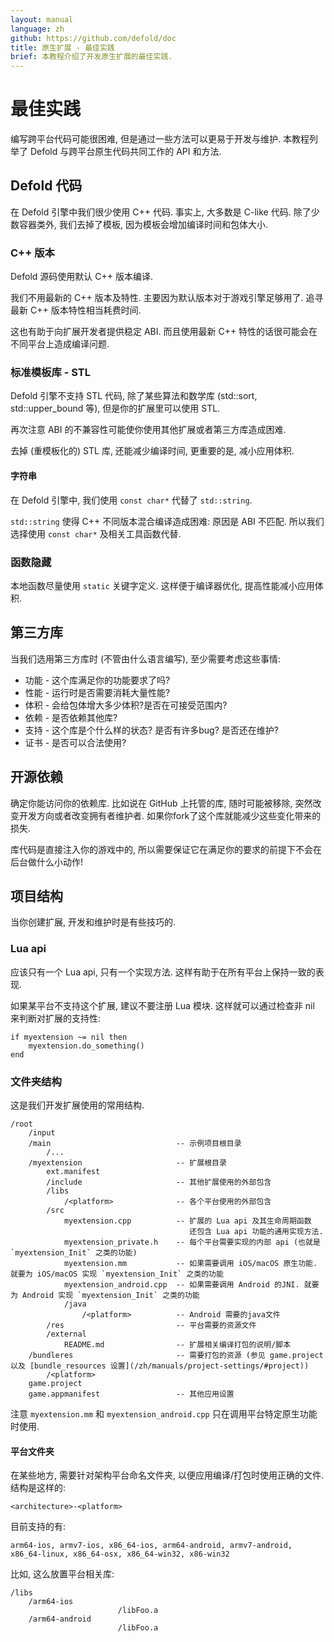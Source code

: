```yaml
---
layout: manual
language: zh
github: https://github.com/defold/doc
title: 原生扩展 - 最佳实践
brief: 本教程介绍了开发原生扩展的最佳实践.
---
```


# 最佳实践

编写跨平台代码可能很困难, 但是通过一些方法可以更易于开发与维护. 本教程列举了 Defold 与跨平台原生代码共同工作的 API 和方法.

## Defold 代码

在 Defold 引擎中我们很少使用 C++ 代码. 事实上, 大多数是 C-like 代码. 除了少数容器类外, 我们去掉了模板, 因为模板会增加编译时间和包体大小.

### C++ 版本

Defold 源码使用默认 C++ 版本编译.

我们不用最新的 C++ 版本及特性. 主要因为默认版本对于游戏引擎足够用了. 追寻最新 C++ 版本特性相当耗费时间.

这也有助于向扩展开发者提供稳定 ABI. 而且使用最新 C++ 特性的话很可能会在不同平台上造成编译问题.

### 标准模板库 - STL

Defold 引擎不支持 STL 代码, 除了某些算法和数学库 (std::sort, std::upper_bound 等), 但是你的扩展里可以使用 STL.

再次注意 ABI 的不兼容性可能使你使用其他扩展或者第三方库造成困难.

去掉 (重模板化的) STL 库, 还能减少编译时间, 更重要的是, 减小应用体积.

#### 字符串

在 Defold 引擎中, 我们使用 `const char*` 代替了 `std::string`.

`std::string` 使得 C++ 不同版本混合编译造成困难: 原因是 ABI 不匹配.
所以我们选择使用 `const char*` 及相关工具函数代替.

### 函数隐藏

本地函数尽量使用 `static` 关键字定义. 这样便于编译器优化, 提高性能减小应用体积.

## 第三方库

当我们选用第三方库时 (不管由什么语言编写), 至少需要考虑这些事情:

* 功能 - 这个库满足你的功能要求了吗?
* 性能 - 运行时是否需要消耗大量性能?
* 体积 - 会给包体增大多少体积?是否在可接受范围内?
* 依赖 - 是否依赖其他库?
* 支持 - 这个库是个什么样的状态? 是否有许多bug? 是否还在维护?
* 证书 - 是否可以合法使用?


## 开源依赖

确定你能访问你的依赖库. 比如说在 GitHub 上托管的库, 随时可能被移除, 突然改变开发方向或者改变拥有者维护者. 如果你fork了这个库就能减少这些变化带来的损失.

库代码是直接注入你的游戏中的, 所以需要保证它在满足你的要求的前提下不会在后台做什么小动作!


## 项目结构

当你创建扩展, 开发和维护时是有些技巧的.

### Lua api

应该只有一个 Lua api, 只有一个实现方法. 这样有助于在所有平台上保持一致的表现.

如果某平台不支持这个扩展, 建议不要注册 Lua 模块.
这样就可以通过检查非 nil 来判断对扩展的支持性:

    if myextension ~= nil then
        myextension.do_something()
    end

### 文件夹结构

这是我们开发扩展使用的常用结构.

    /root
        /input
        /main                            -- 示例项目根目录
            /...
        /myextension                     -- 扩展根目录
            ext.manifest
            /include                     -- 其他扩展使用的外部包含
            /libs
                /<platform>              -- 各个平台使用的外部包含
            /src
                myextension.cpp          -- 扩展的 Lua api 及其生命周期函数
                                            还包含 Lua api 功能的通用实现方法.
                myextension_private.h    -- 每个平台需要实现的内部 api (也就是 `myextension_Init` 之类的功能)
                myextension.mm           -- 如果需要调用 iOS/macOS 原生功能. 就要为 iOS/macOS 实现 `myextension_Init` 之类的功能 
                myextension_android.cpp  -- 如果需要调用 Android 的JNI. 就要为 Android 实现 `myextension_Init` 之类的功能
                /java
                    /<platform>          -- Android 需要的java文件
            /res                         -- 平台需要的资源文件
            /external
                README.md                -- 扩展相关编译打包的说明/脚本
        /bundleres                       -- 需要打包的资源 (参见 game.project 以及 [bundle_resources 设置](/zh/manuals/project-settings/#project))
            /<platform>
        game.project
        game.appmanifest                 -- 其他应用设置


注意 `myextension.mm` 和 `myextension_android.cpp` 只在调用平台特定原生功能时使用.

#### 平台文件夹

在某些地方, 需要针对架构平台命名文件夹, 以便应用编译/打包时使用正确的文件.
结构是这样的:

    <architecture>-<platform>

目前支持的有:

    arm64-ios, armv7-ios, x86_64-ios, arm64-android, armv7-android, x86_64-linux, x86_64-osx, x86_64-win32, x86-win32

比如, 这么放置平台相关库:

    /libs
        /arm64-ios
                            /libFoo.a
        /arm64-android
                            /libFoo.a
